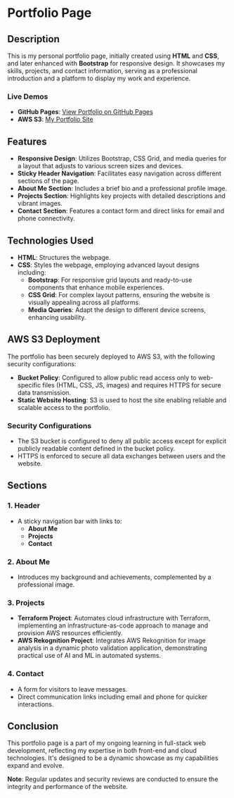 # Portfolio Page

## Description
This is my personal portfolio page, initially created using **HTML** and **CSS**, and later enhanced with **Bootstrap** for responsive design. It showcases my skills, projects, and contact information, serving as a professional introduction and a platform to display my work and experience.

### Live Demos
- **GitHub Pages**: [View Portfolio on GitHub Pages](https://awscloudgirl.github.io/portfolio-page/)
- **AWS S3**: [My Portfolio Site](http://awscg-portfolio.site/)

## Features

- **Responsive Design**: Utilizes Bootstrap, CSS Grid, and media queries for a layout that adjusts to various screen sizes and devices.
- **Sticky Header Navigation**: Facilitates easy navigation across different sections of the page.
- **About Me Section**: Includes a brief bio and a professional profile image.
- **Projects Section**: Highlights key projects with detailed descriptions and vibrant images.
- **Contact Section**: Features a contact form and direct links for email and phone connectivity.

## Technologies Used

- **HTML**: Structures the webpage.
- **CSS**: Styles the webpage, employing advanced layout designs including:
  - **Bootstrap**: For responsive grid layouts and ready-to-use components that enhance mobile experiences.
  - **CSS Grid**: For complex layout patterns, ensuring the website is visually appealing across all platforms.
  - **Media Queries**: Adapt the design to different device screens, enhancing usability.

## AWS S3 Deployment

The portfolio has been securely deployed to AWS S3, with the following security configurations:
- **Bucket Policy**: Configured to allow public read access only to web-specific files (HTML, CSS, JS, images) and requires HTTPS for secure data transmission.
- **Static Website Hosting**: S3 is used to host the site enabling reliable and scalable access to the portfolio.

### Security Configurations
- The S3 bucket is configured to deny all public access except for explicit publicly readable content defined in the bucket policy.
- HTTPS is enforced to secure all data exchanges between users and the website.

## Sections

### 1. Header
- A sticky navigation bar with links to:
  - **About Me**
  - **Projects**
  - **Contact**

### 2. About Me
- Introduces my background and achievements, complemented by a professional image.

### 3. Projects
- **Terraform Project**: Automates cloud infrastructure with Terraform, implementing an infrastructure-as-code approach to manage and provision AWS resources efficiently.
- **AWS Rekognition Project**: Integrates AWS Rekognition for image analysis in a dynamic photo validation application, demonstrating practical use of AI and ML in automated systems.

### 4. Contact
- A form for visitors to leave messages.
- Direct communication links including email and phone for quicker interactions.

## Conclusion

This portfolio page is a part of my ongoing learning in full-stack web development, reflecting my expertise in both front-end and cloud technologies. It's designed to be a dynamic showcase as my capabilities expand and evolve.

**Note**: Regular updates and security reviews are conducted to ensure the integrity and performance of the website.


